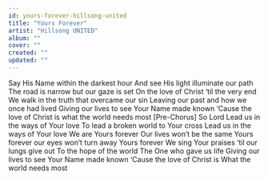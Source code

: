 ```yaml
---
id: yours-forever-hillsong-united
title: "Yours Forever"
artist: "Hillsong UNITED"
album: ""
cover: ""
created: ""
updated: ""
---
```


Say His Name within the darkest hour
And see His light illuminate our path
The road is narrow but our gaze is set
On the love of Christ ‘til the very end
We walk in the truth that overcame our sin
Leaving our past and how we once had lived
Giving our lives to see
Your Name made known
‘Cause the love of Christ is what the world needs most
[Pre-Chorus]
So Lord
Lead us in the ways of Your love
To lead a broken world to Your cross
Lead us in the ways of Your love
We are Yours forever
Our lives won’t be the same
Yours forever our eyes won’t turn away
Yours forever
We sing Your praises ‘til our lungs give out
To the hope of the world
The One who gave us life
Giving our lives to see
Your Name made known
‘Cause the love of Christ is
What the world needs most